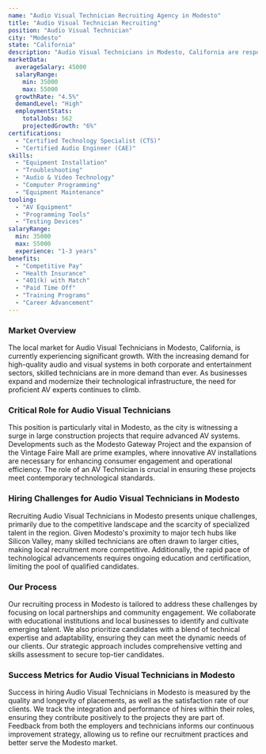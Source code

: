 ```yaml
---
name: "Audio Visual Technician Recruiting Agency in Modesto"
title: "Audio Visual Technician Recruiting"
position: "Audio Visual Technician"
city: "Modesto"
state: "California"
description: "Audio Visual Technicians in Modesto, California are responsible for setting up, installing, operating, testing, and troubleshooting audio and video equipment."
marketData:
  averageSalary: 45000
  salaryRange:
    min: 35000
    max: 55000
  growthRate: "4.5%"
  demandLevel: "High"
  employmentStats:
    totalJobs: 562
    projectedGrowth: "6%"
certifications:
  - "Certified Technology Specialist (CTS)"
  - "Certified Audio Engineer (CAE)"
skills:
  - "Equipment Installation"
  - "Troubleshooting"
  - "Audio & Video Technology"
  - "Computer Programming"
  - "Equipment Maintenance"
tooling:
  - "AV Equipment"
  - "Programming Tools"
  - "Testing Devices"
salaryRange:
  min: 35000
  max: 55000
  experience: "1-3 years"
benefits:
  - "Competitive Pay"
  - "Health Insurance"
  - "401(k) with Match"
  - "Paid Time Off"
  - "Training Programs"
  - "Career Advancement"
---
```


### Market Overview
The local market for Audio Visual Technicians in Modesto, California, is currently experiencing significant growth. With the increasing demand for high-quality audio and visual systems in both corporate and entertainment sectors, skilled technicians are in more demand than ever. As businesses expand and modernize their technological infrastructure, the need for proficient AV experts continues to climb.

### Critical Role for Audio Visual Technicians
This position is particularly vital in Modesto, as the city is witnessing a surge in large construction projects that require advanced AV systems. Developments such as the Modesto Gateway Project and the expansion of the Vintage Faire Mall are prime examples, where innovative AV installations are necessary for enhancing consumer engagement and operational efficiency. The role of an AV Technician is crucial in ensuring these projects meet contemporary technological standards.

### Hiring Challenges for Audio Visual Technicians in Modesto
Recruiting Audio Visual Technicians in Modesto presents unique challenges, primarily due to the competitive landscape and the scarcity of specialized talent in the region. Given Modesto's proximity to major tech hubs like Silicon Valley, many skilled technicians are often drawn to larger cities, making local recruitment more competitive. Additionally, the rapid pace of technological advancements requires ongoing education and certification, limiting the pool of qualified candidates.

### Our Process
Our recruiting process in Modesto is tailored to address these challenges by focusing on local partnerships and community engagement. We collaborate with educational institutions and local businesses to identify and cultivate emerging talent. We also prioritize candidates with a blend of technical expertise and adaptability, ensuring they can meet the dynamic needs of our clients. Our strategic approach includes comprehensive vetting and skills assessment to secure top-tier candidates.

### Success Metrics for Audio Visual Technicians in Modesto
Success in hiring Audio Visual Technicians in Modesto is measured by the quality and longevity of placements, as well as the satisfaction rate of our clients. We track the integration and performance of hires within their roles, ensuring they contribute positively to the projects they are part of. Feedback from both the employers and technicians informs our continuous improvement strategy, allowing us to refine our recruitment practices and better serve the Modesto market.